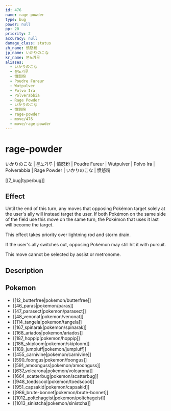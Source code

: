 ```yaml
---
id: 476
name: rage-powder
type: bug
power: null
pp: 20
priority: 2
accuracy: null
damage_class: status
zh_name: 愤怒粉
jp_name: いかりのこな
kr_name: 분노가루
aliases:
  - いかりのこな
  - 분노가루
  - 憤怒粉
  - Poudre Fureur
  - Wutpulver
  - Polvo Ira
  - Polverabbia
  - Rage Powder
  - いかりのこな
  - 愤怒粉
  - rage-powder
  - move/476
  - move/rage-powder
---
```

# rage-powder
    
いかりのこな | 분노가루 | 憤怒粉 | Poudre Fureur | Wutpulver | Polvo Ira | Polverabbia | Rage Powder | いかりのこな | 愤怒粉

[[7_bug|type/bug]]

## Effect

Until the end of this turn, any moves that opposing Pokémon target solely at the user's ally will instead target the user.  If both Pokémon on the same side of the field use this move on the same turn, the Pokémon that uses it last will become the target.

This effect takes priority over lightning rod and storm drain.

If the user's ally switches out, opposing Pokémon may still hit it with pursuit.

This move cannot be selected by assist or metronome.

## Description



## Pokemon

- [[12_butterfree|pokemon/butterfree]]
- [[46_paras|pokemon/paras]]
- [[47_parasect|pokemon/parasect]]
- [[48_venonat|pokemon/venonat]]
- [[114_tangela|pokemon/tangela]]
- [[167_spinarak|pokemon/spinarak]]
- [[168_ariados|pokemon/ariados]]
- [[187_hoppip|pokemon/hoppip]]
- [[188_skiploom|pokemon/skiploom]]
- [[189_jumpluff|pokemon/jumpluff]]
- [[455_carnivine|pokemon/carnivine]]
- [[590_foongus|pokemon/foongus]]
- [[591_amoonguss|pokemon/amoonguss]]
- [[637_volcarona|pokemon/volcarona]]
- [[664_scatterbug|pokemon/scatterbug]]
- [[948_toedscool|pokemon/toedscool]]
- [[951_capsakid|pokemon/capsakid]]
- [[986_brute-bonnet|pokemon/brute-bonnet]]
- [[1012_poltchageist|pokemon/poltchageist]]
- [[1013_sinistcha|pokemon/sinistcha]]

